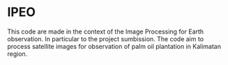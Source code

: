# IPEO
This code are made in the context of the Image Processing for Earth observation. In particular to the project sumbission. The code aim to process satellite images for observation of palm oil plantation in Kalimatan region.
